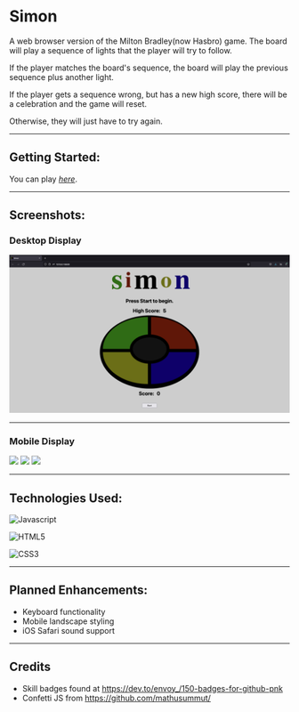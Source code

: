 
# Simon

A web browser version of the Milton Bradley(now Hasbro) game.  The board will play a sequence of lights that the player will try to follow.

If the player matches the board's sequence, the board will play the previous sequence plus another light.

If the player gets a sequence wrong, but has a new high score, there will be a celebration and the game will reset.

Otherwise, they will just have to try again.  

---

## Getting Started:

You can play [*here*](https://awatersny.github.io/simon/).

---
## Screenshots:

### Desktop Display
![Desktop Display](./screenshots/Desktop_Display.png)

---

### Mobile Display
<image src="./screenshots/Mobile-Display.jpg" width="180"/> <image src="./screenshots/Comp-Turn.jpg" width="180"/> <image src="./screenshots/Congrats.jpg" width="180"/>

---

## Technologies Used:

![Javascript](https://img.shields.io/badge/JavaScript-F7DF1E?style=for-the-badge&logo=javascript&logoColor=black)

![HTML5](	https://img.shields.io/badge/HTML5-E34F26?style=for-the-badge&logo=html5&logoColor=white)

![CSS3](https://img.shields.io/badge/CSS3-1572B6?style=for-the-badge&logo=css3&logoColor=white)

---
## Planned Enhancements:

- Keyboard functionality
- Mobile landscape styling
- iOS Safari sound support
  
---

## Credits

- Skill badges found at https://dev.to/envoy_/150-badges-for-github-pnk
- Confetti JS from https://github.com/mathusummut/